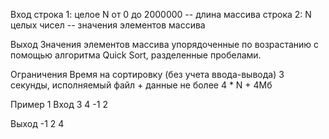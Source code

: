 Вход
строка 1:
целое N от 0 до 2000000 -- длина массива
строка 2:
N целых чисел -- значения элементов массива

Выход
Значения элементов массива упорядоченные по возрастанию с помощью алгоритма Quick Sort, разделенные пробелами.

Ограничения
Время на сортировку (без учета ввода-вывода) 3 секунды, исполняемый файл + данные не более 4 * N + 4Мб

Пример 1
Вход
3
4 -1 2

Выход
-1 2 4
